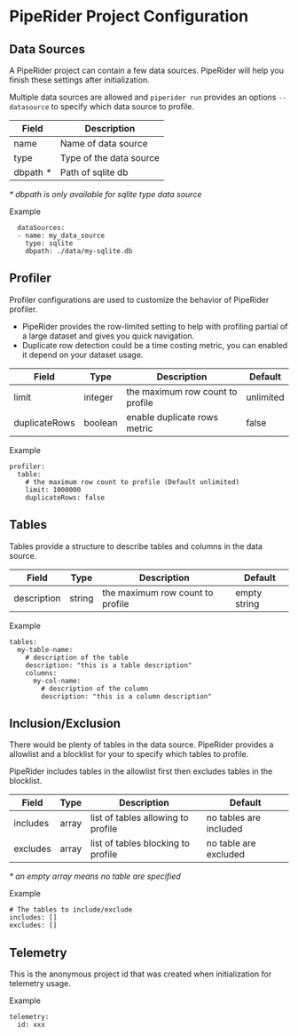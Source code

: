 # PipeRider Project Configuration


## Data Sources
A PipeRider project can contain a few data sources. PipeRider will help you finish these settings after initialization.

Multiple data sources are allowed and `piperider run` provides an options `--datasource` to specify which data source to profile.

| Field | Description |
| --- | --- |
| name | Name of data source |
| type | Type of the data source |
| dbpath *\** | Path of sqlite db |

*\* dbpath is only available for sqlite type data source*

Example
```
  dataSources:
  - name: my_data_source
    type: sqlite
    dbpath: ./data/my-sqlite.db
```

## Profiler
Profiler configurations are used to customize the behavior of PipeRider profiler.

- PipeRider provides the row-limited setting to help with profiling partial of a large dataset and gives you quick navigation.
- Duplicate row detection could be a time costing metric, you can enabled it depend on your dataset usage.

| Field | Type | Description | Default |
| --- | --- | --- | --- |
| limit | integer | the maximum row count to profile | unlimited |
| duplicateRows | boolean | enable duplicate rows metric | false |

Example
```
profiler:
  table:
    # the maximum row count to profile (Default unlimited)
    limit: 1000000
    duplicateRows: false
```

## Tables
Tables provide a structure to describe tables and columns in the data source.

| Field | Type | Description | Default |
| --- | --- | --- | --- |
| description | string | the maximum row count to profile | empty string |

Example
```
tables:
  my-table-name:
    # description of the table
    description: "this is a table description"
    columns:
      my-col-name:
        # description of the column
        description: "this is a column description"
```

## Inclusion/Exclusion
There would be plenty of tables in the data source. PipeRider provides a allowlist and a blocklist for your to specify which tables to profile.

PipeRider includes tables in the allowlist first then excludes tables in the blocklist.

| Field | Type | Description | Default |
| --- | --- | --- | --- |
| includes | array | list of tables allowing to profile | no tables are included |
| excludes | array | list of tables blocking to profile | no table are excluded |

*\* an empty array means no table are specified*

Example
```
# The tables to include/exclude
includes: []
excludes: []
```

## Telemetry
This is the anonymous project id that was created when initialization for telemetry usage.

Example
```
telemetry:
  id: xxx
```
